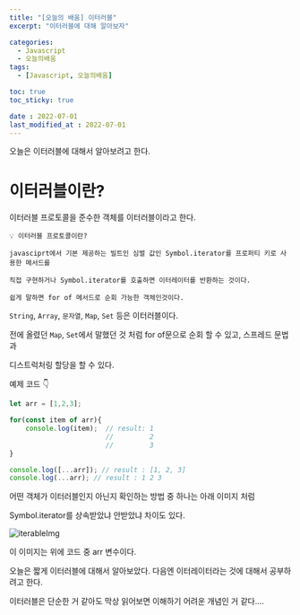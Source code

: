 ```yaml
---
title: "[오늘의 배움] 이터러블"
excerpt: "이터러블에 대해 알아보자"

categories:
  - Javascript
  - 오늘의배움
tags:
  - [Javascript, 오늘의배움]

toc: true
toc_sticky: true

date : 2022-07-01
last_modified_at : 2022-07-01
---
```


오늘은 이터러블에 대해서 알아보려고 한다.

# 이터러블이란?

이터러블 프로토콜을 준수한 객체를 이터러블이라고 한다.

```
💡 이터러블 프로토콜이란?

javasciprt에서 기본 제공하는 빌트인 심벌 값인 Symbol.iterator를 프로퍼티 키로 사용한 메서드를

직접 구현하거나 Symbol.iterator를 호출하면 이터레이터를 반환하는 것이다.

쉽게 말하면 for of 메서드로 순회 가능한 객체인것이다.
```

`String`, `Array`, `문자열`, `Map`, `Set` 등은 이터러블이다.

전에 올렸던 `Map`, `Set`에서 말했던 것 처럼 for of문으로 순회 할 수 있고, 스프레드 문법과

디스트럭처링 할당을 할 수 있다.

예제 코드 👇

```javascript
let arr = [1,2,3];

for(const item of arr){
    console.log(item);  // result: 1
                        //         2
                        //         3
}

console.log([...arr]); // result : [1, 2, 3]
console.log(...arr); // result : 1 2 3
```

어떤 객체가 이터러블인지 아닌지 확인하는 방법 중 하나는 아래 이미지 처럼 

Symbol.iterator를 상속받았냐 안받았냐 차이도 있다.

![iterableImg](https://user-images.githubusercontent.com/11023303/177029188-9805cf6d-c48d-456e-8966-ec57b3d4cc9a.png)

이 이미지는 위에 코드 중 arr 변수이다.

오늘은 짧게 이터러블에 대해서 알아보았다. 다음엔 이터레이터라는 것에 대해서 공부하려고 한다. 

이터러블은 단순한 거 같아도 막상 읽어보면 이해하기 어려운 개념인 거 같다....